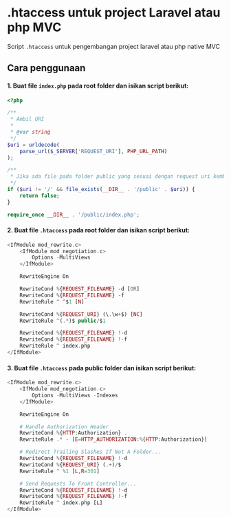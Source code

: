 # .htaccess untuk project Laravel atau php MVC
Script `.htaccess` untuk pengembangan project laravel atau php native MVC

## Cara penggunaan

#### 1. Buat file `index.php` pada root folder dan isikan script berikut:

```php
<?php

/**
 * Ambil URI
 * 
 * @var string
 */
$uri = urldecode(
    parse_url($_SERVER['REQUEST_URI'], PHP_URL_PATH)
);

/**
 * Jika ada file pada folder public yang sesuai dengan request uri kembalikan nilai false.
 */
if ($uri != '/' && file_exists(__DIR__ . '/public' . $uri)) {
    return false;
}

require_once __DIR__ . '/public/index.php';

```

#### 2. Buat file `.htaccess` pada root folder dan isikan script berikut:

```php
<IfModule mod_rewrite.c>
    <IfModule mod_negotiation.c>
        Options -MultiViews
    </IfModule>

    RewriteEngine On

    RewriteCond %{REQUEST_FILENAME} -d [OR]
    RewriteCond %{REQUEST_FILENAME} -f
    RewriteRule ^ ^$1 [N]

    RewriteCond %{REQUEST_URI} (\.\w+$) [NC]
    RewriteRule ^(.*)$ public/$1

    RewriteCond %{REQUEST_FILENAME} !-d
    RewriteCond %{REQUEST_FILENAME} !-f
    RewriteRule ^ index.php
</IfModule>
```

#### 3. Buat file `.htaccess` pada public folder dan isikan script berikut:
```php
<IfModule mod_rewrite.c>
    <IfModule mod_negotiation.c>
        Options -MultiViews -Indexes
    </IfModule>

    RewriteEngine On

    # Handle Authorization Header
    RewriteCond %{HTTP:Authorization} .
    RewriteRule .* - [E=HTTP_AUTHORIZATION:%{HTTP:Authorization}]

    # Redirect Trailing Slashes If Not A Folder...
    RewriteCond %{REQUEST_FILENAME} !-d
    RewriteCond %{REQUEST_URI} (.+)/$
    RewriteRule ^ %1 [L,R=301]

    # Send Requests To Front Controller...
    RewriteCond %{REQUEST_FILENAME} !-d
    RewriteCond %{REQUEST_FILENAME} !-f
    RewriteRule ^ index.php [L]
</IfModule>
```
